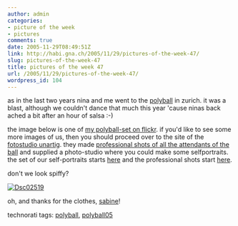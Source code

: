 ```yaml
---
author: admin
categories:
- picture of the week
- pictures
comments: true
date: 2005-11-29T08:49:51Z
link: http://habi.gna.ch/2005/11/29/pictures-of-the-week-47/
slug: pictures-of-the-week-47
title: pictures of the week 47
url: /2005/11/29/pictures-of-the-week-47/
wordpress_id: 104
---
```


as in the last two years nina and me went to the [polyball](http://www.polyball.ethz.ch/polyball2005/index.html) in zurich. it was a blast, although we couldn't dance that much this year 'cause ninas back ached a bit after an hour of salsa :-)
  
the image below is one of [my polyball-set on flickr](http://www.flickr.com/photos/habi/sets/1460207/). if you'd like to see some more images of us, then you should proceed over to the site of the [fotostudio unartig](http://www.unartig.ch/). they made [professional shots of all the attendants of the ball](http://orion.unartig.ch/overview/101/2005/show.do) and supplied a photo-studio where you could make some selfportraits. the set of our self-portraits starts [here](http://orion.unartig.ch/display/870/polyball/display.do) and the professional shots start [here](http://orion.unartig.ch/display/5891/polyball/display.do).
  
don't we look spiffy?



[![Dsc02519](http://habi.gna.ch/blog/images/DSC02519-tm.jpg)](http://habi.gna.ch/blog/images/DSC02519.jpg)



oh, and thanks for the clothes, [sabine](http://www.dastheater-effingerstr.ch/portrait.html)!





technorati tags: [polyball](http://www.technorati.com/tag/polyball), [polyball05](http://www.technorati.com/tag/polyball05)
